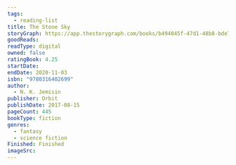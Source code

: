 ```yaml
---
tags:
  - reading-list
title: The Stone Sky
storyGraph: https://app.thestorygraph.com/books/b494045f-47d1-48b8-bde7-70b739313bff
goodReads:
readType: digital
owned: false
ratingBook: 4.25
startDate:
endDate: 2020-11-03
isbn: "9780316402699"
author:
  - N. K. Jemisin
publisher: Orbit
publishDate: 2017-08-15
pageCount: 445
bookType: fiction
genres:
  - fantasy
  - science fiction
Finished: Finished
imageSrc:
---
```

